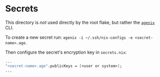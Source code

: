 # Secrets

This directory is *not* used directly by the root flake, but rather the [`agenix`](https://github.com/ryantm/agenix) CLI.

To create a new secret run: `agenix -i ~/.ssh/nix-configs -e <secret-name>.age`.

Then configure the secret's encryption key in `secrets.nix`:

```nix
...
"<secret-name>.age".publicKeys = [<user or system>];
...
```